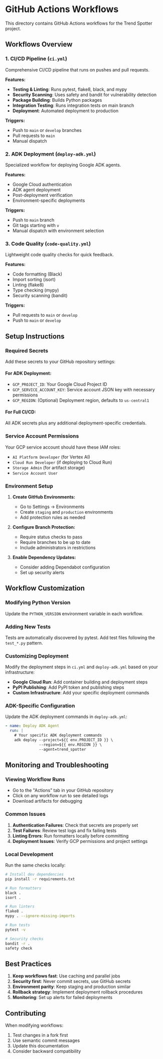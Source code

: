 # GitHub Actions Workflows

This directory contains GitHub Actions workflows for the Trend Spotter project.

## Workflows Overview

### 1. CI/CD Pipeline (`ci.yml`)
Comprehensive CI/CD pipeline that runs on pushes and pull requests.

**Features:**
- **Testing & Linting**: Runs pytest, flake8, black, and mypy
- **Security Scanning**: Uses safety and bandit for vulnerability detection
- **Package Building**: Builds Python packages
- **Integration Testing**: Runs integration tests on main branch
- **Deployment**: Automated deployment to production

**Triggers:**
- Push to `main` or `develop` branches
- Pull requests to `main`
- Manual dispatch

### 2. ADK Deployment (`deploy-adk.yml`)
Specialized workflow for deploying Google ADK agents.

**Features:**
- Google Cloud authentication
- ADK agent deployment
- Post-deployment verification
- Environment-specific deployments

**Triggers:**
- Push to `main` branch
- Git tags starting with `v`
- Manual dispatch with environment selection

### 3. Code Quality (`code-quality.yml`)
Lightweight code quality checks for quick feedback.

**Features:**
- Code formatting (Black)
- Import sorting (isort)
- Linting (flake8)
- Type checking (mypy)
- Security scanning (bandit)

**Triggers:**
- Pull requests to `main` or `develop`
- Push to `main` or `develop`

## Setup Instructions

### Required Secrets
Add these secrets to your GitHub repository settings:

#### For ADK Deployment:
- `GCP_PROJECT_ID`: Your Google Cloud Project ID
- `GCP_SERVICE_ACCOUNT_KEY`: Service account JSON key with necessary permissions
- `GCP_REGION`: (Optional) Deployment region, defaults to `us-central1`

#### For Full CI/CD:
All ADK secrets plus any additional deployment-specific credentials.

### Service Account Permissions
Your GCP service account should have these IAM roles:
- `AI Platform Developer` (for Vertex AI)
- `Cloud Run Developer` (if deploying to Cloud Run)
- `Storage Admin` (for artifact storage)
- `Service Account User`

### Environment Setup

1. **Create GitHub Environments:**
   - Go to Settings → Environments
   - Create `staging` and `production` environments
   - Add protection rules as needed

2. **Configure Branch Protection:**
   - Require status checks to pass
   - Require branches to be up to date
   - Include administrators in restrictions

3. **Enable Dependency Updates:**
   - Consider adding Dependabot configuration
   - Set up security alerts

## Workflow Customization

### Modifying Python Version
Update the `PYTHON_VERSION` environment variable in each workflow.

### Adding New Tests
Tests are automatically discovered by pytest. Add test files following the `test_*.py` pattern.

### Customizing Deployment
Modify the deployment steps in `ci.yml` and `deploy-adk.yml` based on your infrastructure:

- **Google Cloud Run**: Add container building and deployment steps
- **PyPI Publishing**: Add PyPI token and publishing steps
- **Custom Infrastructure**: Add your specific deployment commands

### ADK-Specific Configuration
Update the ADK deployment commands in `deploy-adk.yml`:

```yaml
- name: Deploy ADK Agent
  run: |
    # Your specific ADK deployment commands
    adk deploy --project=${{ env.PROJECT_ID }} \
               --region=${{ env.REGION }} \
               --agent=trend_spotter
```

## Monitoring and Troubleshooting

### Viewing Workflow Runs
- Go to the "Actions" tab in your GitHub repository
- Click on any workflow run to see detailed logs
- Download artifacts for debugging

### Common Issues

1. **Authentication Failures**: Check that secrets are properly set
2. **Test Failures**: Review test logs and fix failing tests
3. **Linting Errors**: Run formatters locally before committing
4. **Deployment Issues**: Verify GCP permissions and project settings

### Local Development
Run the same checks locally:

```bash
# Install dev dependencies
pip install -r requirements.txt

# Run formatters
black .
isort .

# Run linters
flake8 .
mypy . --ignore-missing-imports

# Run tests
pytest -v

# Security checks
bandit -r .
safety check
```

## Best Practices

1. **Keep workflows fast**: Use caching and parallel jobs
2. **Security first**: Never commit secrets, use GitHub secrets
3. **Environment parity**: Keep staging and production similar
4. **Rollback strategy**: Implement deployment rollback procedures
5. **Monitoring**: Set up alerts for failed deployments

## Contributing

When modifying workflows:
1. Test changes in a fork first
2. Use semantic commit messages
3. Update this documentation
4. Consider backward compatibility

